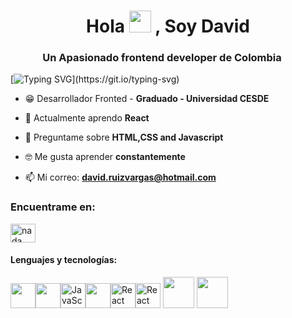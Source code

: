 <h1 align="center">Hola <img src="https://media.giphy.com/media/hvRJCLFzcasrR4ia7z/giphy.gif" width="35"> , Soy David</h1>
<h3 align="center">Un Apasionado frontend developer de Colombia <img src="https://media.tenor.com/83dOmY3XoCQAAAAi/colombia-flag.gif" width='15' height='15'></h3>


[![Typing SVG](https://readme-typing-svg.demolab.com?font=Fira+Code&size=30&pause=1000&width=435&lines=Bienvenido+a+mi+Github!!)](https://git.io/typing-svg)

- 😁 Desarrollador Fronted - **Graduado - Universidad CESDE**

- 🌱 Actualmente aprendo **React**

- 💬 Preguntame sobre **HTML,CSS and Javascript**

- 🤓 Me gusta aprender **constantemente**

- 📫 Mi correo: **david.ruizvargas@hotmail.com**

<h3 align="left">Encuentrame en:</h3>
<p align="left">
<a href="https://www.linkedin.com/in/david-sebasti%C3%A1n-ruiz-vargas-05b197223/" target="blank"><img align="center" src="https://raw.githubusercontent.com/rahuldkjain/github-profile-readme-generator/master/src/images/icons/Social/linked-in-alt.svg" alt="nada elhosary" height="30" width="40" /></a>
</p>

<h4 align="left">Lenguajes y tecnologías:</h4>
<p align="left"><img src="https://cdn.jsdelivr.net/gh/devicons/devicon/icons/html5/html5-original.svg" width="40" height="40" /><img src="https://cdn.jsdelivr.net/gh/devicons/devicon/icons/css3/css3-original.svg"  width="40" height="40"/><img src="https://camo.githubusercontent.com/ece04e9e6d8e7370a88024f41d544915e01ce71b5457326c08349cc282ccf2d4/68747470733a2f2f6d65646961332e67697068792e636f6d2f6d656469612f6c6e377a32655772696951416c6c6656636e2f323030772e77656270" alt="JavaScript" width="40" height="40"><img src="https://cdn.jsdelivr.net/gh/devicons/devicon/icons/sass/sass-original.svg" width="40" height="40"/><img src ="https://camo.githubusercontent.com/cda2bff49eb0cd388393e08dd91cc3cf461f095e387d3fdcb8648ab0418010aa/68747470733a2f2f692e67697068792e636f6d2f6d656469612f654e41736a4f353574506267616f72376d612f323030772e77656270" alt="React" width="40" height="40"><img src="https://camo.githubusercontent.com/bb12151c6b0cad592b4b7449df388a6db7aa7ceae45ef7cc03c9d4cab56dc90e/68747470733a2f2f6d65646961332e67697068792e636f6d2f6d656469612f6b64466338667562675333316238447356752f67697068792e77656270" alt="React" width="40" height="40">
<img src="https://assets.website-files.com/61ca3f775a79ec5f87fcf937/6202fcdee5ee8636a145a41b_1234-p-500.png" width="50" height="50"/>
<img src="https://cdn.jsdelivr.net/gh/devicons/devicon/icons/mysql/mysql-original-wordmark.svg" width="50" height="50"/>




